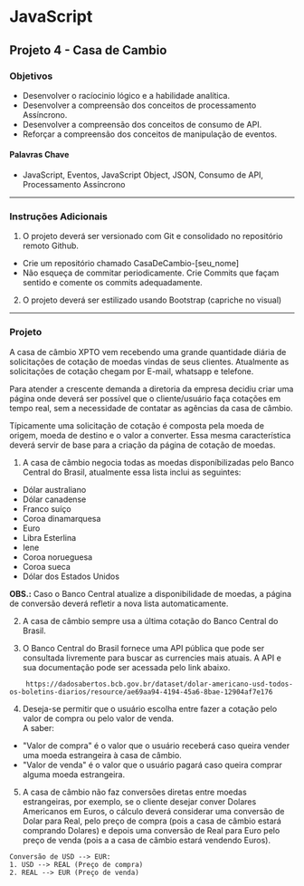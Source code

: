 # JavaScript
## Projeto 4 - Casa de Cambio
### Objetivos
- Desenvolver o racíocinio lógico e a habilidade analítica.
- Desenvolver a compreensão dos conceitos de processamento Assíncrono. 
- Desenvolver a compreensão dos conceitos de consumo de API. 
- Reforçar a compreensão dos conceitos de manipulação de eventos. 

#### Palavras Chave  
- JavaScript, Eventos, JavaScript Object, JSON, Consumo de API, Processamento Assíncrono

---
### Instruções Adicionais 
1.	O projeto deverá ser versionado com Git e consolidado no repositório remoto Github.  
- Crie um repositório chamado CasaDeCambio-[seu_nome]
- Não esqueça de commitar periodicamente. Crie Commits que façam sentido e comente os commits adequadamente.

2. O projeto deverá ser estilizado usando Bootstrap (capriche no visual)



--- 
### Projeto 

A casa de câmbio XPTO vem recebendo uma grande quantidade diária de solicitações de cotação de moedas vindas de seus clientes. Atualmente as solicitações de cotação chegam por E-mail, whatsapp e telefone.  
  
Para atender a crescente demanda a diretoria da empresa decidiu criar uma página onde deverá ser possível que o cliente/usuário faça cotações em tempo real, sem a necessidade de contatar as agências da casa de câmbio.   

Típicamente uma solicitação de cotação é composta pela moeda de origem, moeda de destino e o valor a converter. Essa mesma característica deverá servir de base para a criação da página de cotação de moedas.   

1. A casa de câmbio negocia todas as moedas disponíbilizadas pelo Banco Central do Brasil, atualmente essa lista inclui as seguintes: 

- Dólar australiano
- Dólar canadense
- Franco suíço
- Coroa dinamarquesa
- Euro
- Libra Esterlina
- Iene
- Coroa norueguesa
- Coroa sueca
- Dólar dos Estados Unidos

**OBS.:** Caso o Banco Central atualize a disponibilidade de moedas, a página de conversão deverá refletir a nova lista automaticamente. 

2. A casa de câmbio sempre usa a última cotação do Banco Central do Brasil. 

3. O Banco Central do Brasil fornece uma API pública que pode ser consultada livremente para buscar as currencies mais atuais. A API e sua documentação pode ser acessada pelo link abaixo. 

~~~
    https://dadosabertos.bcb.gov.br/dataset/dolar-americano-usd-todos-os-boletins-diarios/resource/ae69aa94-4194-45a6-8bae-12904af7e176
~~~ 

4. Deseja-se permitir que o usuário escolha entre fazer a cotação pelo valor de compra ou pelo valor de venda.   
A saber: 
- "Valor de compra" é o valor que o usuário receberá caso queira vender uma moeda estrangeira à casa de câmbio. 
- "Valor de venda" é o valor que o usuário pagará caso queira comprar alguma moeda estrangeira.  

5. A casa de câmbio não faz conversões diretas entre moedas estrangeiras, por exemplo, se o cliente desejar conver Dolares Americanos em Euros, o cálculo deverá considerar uma conversão de Dolar para Real, pelo preço de compra (pois a casa de câmbio estará comprando Dolares) e depois uma conversão de Real para Euro pelo preço de venda (pois a a casa de câmbio estará vendendo Euros). 

~~~
Conversão de USD --> EUR: 
1. USD --> REAL (Preço de compra)
2. REAL --> EUR (Preço de venda)
~~~